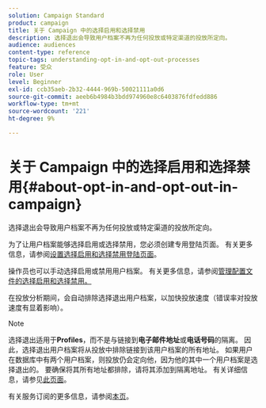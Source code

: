 ```yaml
---
solution: Campaign Standard
product: campaign
title: 关于 Campaign 中的选择启用和选择禁用
description: 选择退出会导致用户档案不再为任何投放或特定渠道的投放所定向。
audience: audiences
content-type: reference
topic-tags: understanding-opt-in-and-opt-out-processes
feature: 受众
role: User
level: Beginner
exl-id: ccb35aeb-2b32-4444-969b-50021111a0d6
source-git-commit: aeeb6b4984b3bdd974960e8c6403876fdfedd886
workflow-type: tm+mt
source-wordcount: '221'
ht-degree: 9%

---
```


# 关于 Campaign 中的选择启用和选择禁用{#about-opt-in-and-opt-out-in-campaign}

选择退出会导致用户档案不再为任何投放或特定渠道的投放所定向。

为了让用户档案能够选择启用或选择禁用，您必须创建专用登陆页面。 有关更多信息，请参阅[设置选择启用和选择禁用登陆页面](../../audiences/using/managing-opt-in-and-opt-out-in-campaign.md#setting-up-opt-in-and-opt-out-landing-pages)。

操作员也可以手动选择启用或禁用用户档案。 有关更多信息，请参阅[管理配置文件的选择启用和选择禁用。](../../audiences/using/managing-opt-in-and-opt-out-in-campaign.md#managing-opt-in-and-opt-out-from-a-profile)

在投放分析期间，会自动排除选择退出用户档案，以加快投放速度（错误率对投放速度有显着影响）。

>[!NOTE]
>
>选择退出适用于&#x200B;**Profiles**，而不是与链接到&#x200B;**电子邮件地址**&#x200B;或&#x200B;**电话号码**&#x200B;的隔离。 因此，选择退出用户档案将从投放中排除链接到该用户档案的所有地址。 如果用户在数据库中有两个用户档案，则投放仍会定向他，因为他的其中一个用户档案是选择退出的。 要确保将其所有地址都排除，请将其添加到隔离地址。 有关详细信息，请参见[此页面](../../sending/using/understanding-quarantine-management.md#identifying-quarantined-addresses-for-the-entire-platform)。

有关服务订阅的更多信息，请参阅[本页](../../audiences/using/about-subscriptions.md)。
